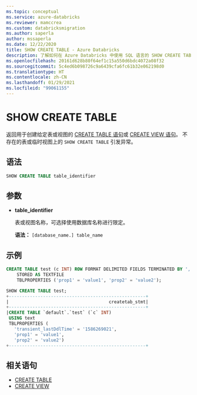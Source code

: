 ```yaml
---
ms.topic: conceptual
ms.service: azure-databricks
ms.reviewer: mamccrea
ms.custom: databricksmigration
ms.author: saperla
author: mssaperla
ms.date: 12/22/2020
title: SHOW CREATE TABLE - Azure Databricks
description: 了解如何在 Azure Databricks 中使用 SQL 语言的 SHOW CREATE TABLE 语法。
ms.openlocfilehash: 20161d628b80f64ef1c15a550d6bdc4072a08f32
ms.sourcegitcommit: 5c4ed6b098726c9a6439cfa6fc61b32e062198d0
ms.translationtype: HT
ms.contentlocale: zh-CN
ms.lasthandoff: 01/29/2021
ms.locfileid: "99061155"
---
```

# <a name="show-create-table"></a>SHOW CREATE TABLE

返回用于创建给定表或视图的 [CREATE TABLE 语句](sql-ref-syntax-ddl-create-table.md)或 [CREATE VIEW 语句](sql-ref-syntax-ddl-create-view.md)。 不存在的表或临时视图上的 ``SHOW CREATE TABLE`` 引发异常。

## <a name="syntax"></a>语法

```sql
SHOW CREATE TABLE table_identifier
```

## <a name="parameters"></a>参数

* **table_identifier**

  表或视图名称，可选择使用数据库名称进行限定。

  **语法：** ``[database_name.] table_name``

## <a name="examples"></a>示例

```sql
CREATE TABLE test (c INT) ROW FORMAT DELIMITED FIELDS TERMINATED BY ','
    STORED AS TEXTFILE
    TBLPROPERTIES ('prop1' = 'value1', 'prop2' = 'value2');

SHOW CREATE TABLE test;
+----------------------------------------------------+
|                                      createtab_stmt|
+----------------------------------------------------+
|CREATE TABLE `default`.`test` (`c` INT)
 USING text
 TBLPROPERTIES (
   'transient_lastDdlTime' = '1586269021',
   'prop1' = 'value1',
   'prop2' = 'value2')
+----------------------------------------------------+
```

## <a name="related-statements"></a>相关语句

* [CREATE TABLE](sql-ref-syntax-ddl-create-table.md)
* [CREATE VIEW](sql-ref-syntax-ddl-create-view.md)